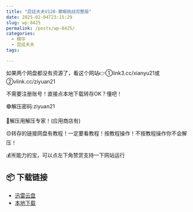 ```yaml
---
title: "昆廷夫夫V120-蒙眼挑战完整版"
date: 2025-02-04T23:15:29
slug: wp-8425
permalink: /posts/wp-8425/
categories:
  - 精华
  - 昆廷夫夫
tags:

---
```


如果两个网盘都没有资源了，看这个网站👉①link3.cc/xianyu21或②vlink.cc/ziyuan21

不需要注册账号！直接点本地下载转存OK？懂吧！

🟢解压密码:ziyuan21

🔵解压用解压专家！(应用商店有)

🟡转存的链接网盘有教程！一定要看教程！按教程操作！不按教程操作你不会解压！

💰🈶能力的宝，可以点左下角赞赏支持一下网站运行

## 📦 下载链接
- [迅雷云盘](https://blziyuan21.com/pay-download/8425?key=9836e93191&down_id=0)
- [本地下载](https://blziyuan21.com/pay-download/8425?key=9836e93191&down_id=1)

